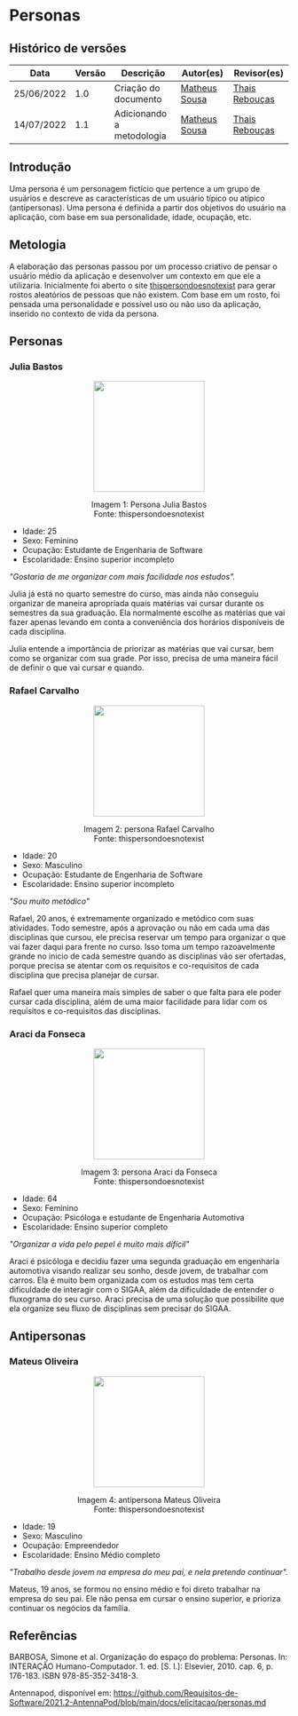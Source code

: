 # Personas

## Histórico de versões
| Data       | Versão | Descrição            | Autor(es)                                                                                                                                   | Revisor(es)                                  |
| ---------- | ------ | -------------------- | ------------------------------------------------------------------------------------------------------------------------------------------- | -------------------------------------------- |
| 25/06/2022 | 1.0    | Criação do documento | [Matheus Sousa](https://github.com/gatotabaco) | [Thais Rebouças](https://github.com/Thais-ra) |
| 14/07/2022 | 1.1    | Adicionando a metodologia | [Matheus Sousa](https://github.com/gatotabaco) | [Thais Rebouças](https://github.com/Thais-ra) |

## Introdução

Uma persona é um personagem fictício que pertence a um grupo de usuários e descreve as
características de um usuário típico ou atípico (antipersonas). Uma persona é definida a partir dos objetivos do usuário na aplicação, com base em sua personalidade, idade, ocupação, etc.

## Metologia

A elaboração das personas passou por um processo criativo de pensar o usuário médio da aplicação e desenvolver um contexto em que ele a utilizaria. Inicialmente foi aberto o site [thispersondoesnotexist](https://this-person-does-not-exist.com/en) para gerar rostos aleatórios de pessoas que não existem. Com base em um rosto, foi pensada uma personalidade e possível uso ou não uso da aplicação, inserido no contexto de vida da persona.

## Personas

### Julia Bastos

<p align = "center"> <img src="images/julia-bastos.jpg" height="200px" width="200px" /> </p>
<p align = "center"> 
Imagem 1: Persona Julia Bastos <br>
Fonte: thispersondoesnotexist
</p>

- Idade: 25
- Sexo: Feminino
- Ocupação: Estudante de Engenharia de Software
- Escolaridade: Ensino superior incompleto

_"Gostaria de me organizar com mais facilidade nos estudos"._

Julia já está no quarto semestre do curso, mas ainda não conseguiu organizar de maneira apropriada quais matérias vai cursar durante os semestres da sua graduação. Ela normalmente escolhe as matérias que vai fazer apenas levando em conta a conveniência dos horários disponíveis de cada disciplina.

Julia entende a importância de priorizar as matérias que vai cursar, bem como se organizar com sua grade. Por isso, precisa de uma maneira fácil de definir o que vai cursar e quando.


### Rafael Carvalho

<p align = "center"> <img src="images/persona-rafael-carvalho.jpg" height="200px" width="200px" /> </p>
<p align = "center"> 
Imagem 2: persona Rafael Carvalho <br>
Fonte: thispersondoesnotexist
</p>

- Idade: 20
- Sexo: Masculino
- Ocupação: Estudante de Engenharia de Software
- Escolaridade: Ensino superior incompleto

_"Sou muito metódico"_

Rafael, 20 anos, é extremamente organizado e metódico com suas atividades. Todo semestre, após a aprovação ou não em cada uma das disciplinas que cursou, ele precisa reservar um tempo para organizar o que vai fazer daqui para frente no curso. Isso toma um tempo razoavelmente grande no inicio de cada semestre quando as disciplinas vão ser ofertadas, porque precisa se atentar com os requisitos e co-requisitos de cada disciplina que precisa planejar de cursar.

Rafael quer uma maneira mais simples de saber o que falta para ele poder cursar cada disciplina, além de uma maior facilidade para lidar com os requisitos e co-requisitos das disciplinas.


### Araci da Fonseca

<p align = "center"> <img src="images/persona-araci-fonseca.jpg" height="200px" width="200px" /> </p>
<p align = "center"> 
Imagem 3: persona Araci da Fonseca <br>
Fonte: thispersondoesnotexist
</p>

- Idade: 64
- Sexo: Feminino
- Ocupação: Psicóloga e estudante de Engenharia Automotiva
- Escolaridade: Ensino superior completo

_"Organizar a vida pelo pepel é muito mais difícil"_

Araci é psicóloga e decidiu fazer uma segunda graduação em engenharia automotiva visando realizar seu sonho, desde jovem, de trabalhar com carros. Ela é muito bem organizada com os estudos mas tem certa dificuldade de interagir com o SIGAA, além da dificuldade de entender o fluxograma do seu curso. Araci precisa de uma solução que possibilite que ela organize seu fluxo de disciplinas sem precisar do SIGAA.



## Antipersonas

### Mateus Oliveira

<p align = "center"> <img src="images/anti-persona-mateus-oliveira.jpg" height="200px" width="200px" /> </p>
<p align = "center"> 
Imagem 4: antipersona Mateus Oliveira <br>
Fonte: thispersondoesnotexist
</p>

- Idade: 19
- Sexo: Masculino
- Ocupação: Empreendedor
- Escolaridade: Ensino Médio completo

_"Trabalho desde jovem na empresa do meu pai, e nela pretendo continuar"._

Mateus, 19 anos, se formou no ensino médio e foi direto trabalhar na empresa do seu pai. Ele não pensa em cursar o ensino superior, e prioriza continuar os negócios da família.

## Referências

<!-- Feito aqui ó: https://referenciabibliografica.net/a/pt-br/ref/abnt -->

BARBOSA, Simone et al. Organização do espaço do problema: Personas. In: INTERAÇÃO Humano-Computador. 1. ed. [S. l.]: Elsevier, 2010. cap. 6, p. 176-183. ISBN 978-85-352-3418-3.

Antennapod, disponível em: https://github.com/Requisitos-de-Software/2021.2-AntennaPod/blob/main/docs/elicitacao/personas.md
